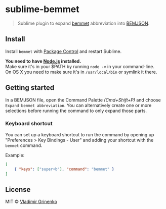 # sublime-bemmet

> Sublime plugin to expand [bemmet](https://github.com/tadatuta/bemmet) abbreviation into [BEMJSON](https://en.bem.info/technology/bemjson/).

## Install

Install `bemmet` with [Package Control](https://sublime.wbond.net) and restart Sublime.

**You need to have [Node.js](http://nodejs.org) installed.**  
Make sure it's in your $PATH by running `node -v` in your command-line.  
On OS X you need to make sure it's in `/usr/local/bin` or symlink it there.

## Getting started

In a BEMJSON file, open the Command Palette *(Cmd+Shift+P)* and choose `Expand bemmet abbreviation`. You can alternatively create one or more selections before running the command to only expand those parts.

### Keyboard shortcut

You can set up a keyboard shortcut to run the command by opening up "Preferences > Key Bindings - User" and adding your shortcut with the `bemmet` command.

Example:

```json
[
	{ "keys": ["super+b"], "command": "bemmet" }
]
```


## License

MIT © [Vladimir Grinenko](https://github.com/tadatuta/)
